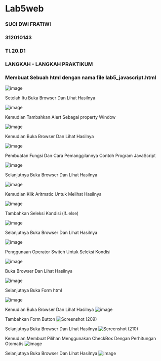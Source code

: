 # Lab5web
### SUCI DWI FRATIWI

### 312010143

### TI.20.D1

### LANGKAH - LANGKAH PRAKTIKUM
### Membuat Sebuah html dengan nama file lab5_javascript.html

![image](https://user-images.githubusercontent.com/101787968/163478244-07c4ef8a-860b-4c6b-b73d-e183e35b323b.png)

Setelah Itu Buka Browser Dan Lihat Hasilnya

![image](https://user-images.githubusercontent.com/101787968/163478469-3f8c6db6-0a2c-4258-83ae-01e571291039.png)

Kemudian Tambahkan Alert Sebagai property Window

![image](https://user-images.githubusercontent.com/101787968/163478801-ebeac5a6-9c19-4745-8747-790b12dd65ce.png)

Kemudian Buka Browser Dan Lihat Hasilnya

![image](https://user-images.githubusercontent.com/101787968/163478981-6e1f2b51-b83e-4f98-8297-fba28e19450e.png)

Pembuatan Fungsi Dan Cara Pemanggilannya Contoh Program JavaScript

![image](https://user-images.githubusercontent.com/101787968/163479235-38fa89b6-4162-462b-8240-b68006e51604.png)

Selanjutnya Buka Browser Dan Lihat Hasilnya

![image](https://user-images.githubusercontent.com/101787968/163479409-b8c8b618-02fd-4c34-b56f-71af1648b7b8.png)

Kemudian Klik Aritmatic Untuk Melihat Hasilnya

![image](https://user-images.githubusercontent.com/101787968/163479500-d23cb758-c798-44e1-8c57-1179e9ebe73b.png)

Tambahkan Seleksi Kondisi (if..else)

![image](https://user-images.githubusercontent.com/101787968/163479567-c392d9a3-2069-4348-aa8d-f8e251105627.png)

Selanjutnya Buka Browser Dan Lihat Hasilnya

![image](https://user-images.githubusercontent.com/101787968/163479698-bca87027-46bc-4691-8551-dafe00cc074a.png)

Penggunaan Operator Switch Untuk Seleksi Kondisi

![image](https://user-images.githubusercontent.com/101787968/163479778-7e19a7e2-dddd-4cb8-b840-7b94eb8bf9e0.png)

Buka Browser Dan Lihat Hasilnya

![image](https://user-images.githubusercontent.com/101787968/163479840-4a3ebe70-4436-44aa-a7cc-47e84f6db8b5.png)

Selanjutnya Buka Form html

![image](https://user-images.githubusercontent.com/101787968/163479889-bed8543d-1d07-4750-90ec-a6650965b47b.png)


Kemudian Buka Browser Dan Lihat Hasilnya
![image](https://user-images.githubusercontent.com/101787968/163479962-799a0299-aa44-4034-94a3-c972bdaff3cf.png)

Tambahkan Form Button
![Screenshot (209)](https://user-images.githubusercontent.com/101787968/163480209-f883b8c7-da0c-4621-bbfb-7984af1ce606.png)


Selanjutnya Buka Browser Dan Lihat Hasilnya
![Screenshot (210)](https://user-images.githubusercontent.com/101787968/163480229-a1729fde-6634-4504-94a4-c6840a20b9db.png)

Kemudian Membuat Pilihan Menggunakan CheckBox Dengan Perhitungan Otomatis
![image](https://user-images.githubusercontent.com/101787968/163480415-12c446d4-76de-478b-9e7d-2fe58d6174c0.png)

Selanjutnya Buka Browser Dan Lihat Hasilnya
![image](https://user-images.githubusercontent.com/101787968/163480426-0734183f-a694-49a8-b404-e3c07de65cad.png)

